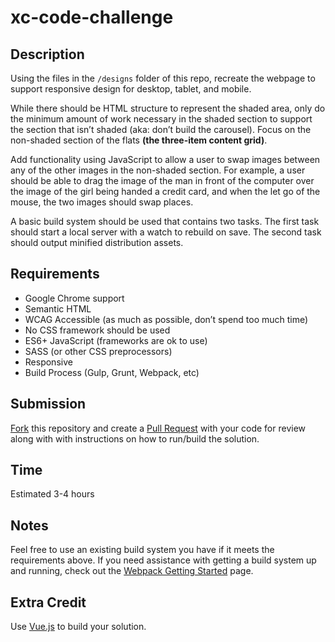 # xc-code-challenge

## Description

Using the files in the `/designs` folder of this repo, recreate the webpage to support responsive design for desktop, tablet, and mobile.  

While there should be HTML structure to represent the shaded area, only do the minimum amount of work necessary in the shaded section to support the section that isn’t shaded (aka: don’t build the carousel).  Focus on the non-shaded section of the flats **(the three-item content grid)**.

Add functionality using JavaScript to allow a user to swap images between any of the other images in the non-shaded section. For example, a user should be able to drag the image of the man in front of the computer over the image of the girl being handed a credit card, and when the let go of the mouse, the two images should swap places.

A basic build system should be used that contains two tasks. The first task should start a local server with a watch to rebuild on save. The second task should output minified distribution assets.

## Requirements

- Google Chrome support
- Semantic HTML
- WCAG Accessible (as much as possible, don’t spend too much time)
- No CSS framework should be used
- ES6+ JavaScript (frameworks are ok to use) 
- SASS (or other CSS preprocessors)
- Responsive
- Build Process (Gulp, Grunt, Webpack, etc)

## Submission

[Fork](https://help.github.com/articles/fork-a-repo/) this repository and create a [Pull Request](https://help.github.com/articles/creating-a-pull-request/) with your code for review along with with instructions on how to run/build the solution.

## Time

Estimated 3-4 hours

## Notes
Feel free to use an existing build system you have if it meets the requirements above. If you need assistance with getting a build system up and running, check out the [Webpack Getting Started](https://webpack.js.org/guides/getting-started/) page.

## Extra Credit

Use [Vue.js](https://vuejs.org/) to build your solution.